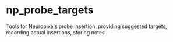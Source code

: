 # np_probe_targets

Tools for Neuropixels probe insertion: providing suggested targets, recording actual insertions, storing notes.

